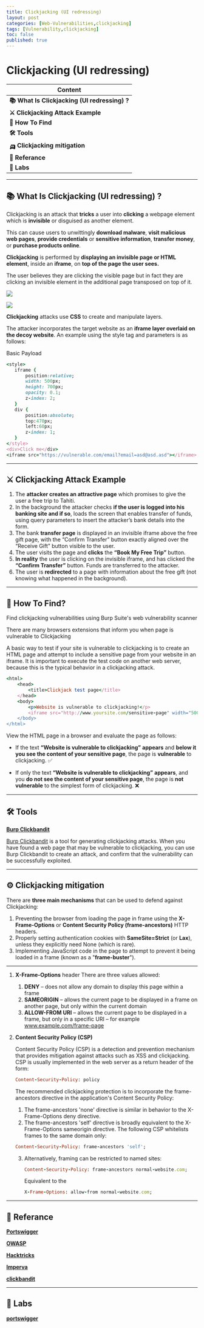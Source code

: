 ```yaml
---
title: Clickjacking (UI redressing)
layout: post
categories: [Web-Vulnerabilities,clickjacking]
tags: [Vulnerability,clickjacking]
toc: false
published: true
---
```


# Clickjacking (UI redressing)

| Content                                       |
| --------------------------------------------- |
| **📚 What Is Clickjacking (UI redressing) ?** |
| **⚔ Clickjacking Attack Example**             |
| **🔎 How To Find**                            |
| **🛠 Tools**                                   |
| **🛺 Clickjacking mitigation**                |
| **📕 Referance**                              |
| **🔬 Labs**                                   |

---

## 📚 What Is Clickjacking (UI redressing) ?


Clickjacking is an attack that **tricks** a user into **clicking** a webpage element which is **invisible** or disguised as another element.

This can cause users to unwittingly **download malware**, **visit malicious web pages**, **provide credentials** or **sensitive information**, **transfer money**, or **purchase products online**. 

**Clickjacking** is performed by **displaying an invisible page or HTML element**, inside an **iframe**, on **top of the page the user sees.** 

The user believes they are clicking the visible page but in fact they are clicking an invisible element in the additional page transposed on top of it.

![](https://i.imgur.com/lhcqA4M.png)

![](https://i.imgur.com/1YtoWdo.png)



**Clickjacking** attacks use **CSS** to create and manipulate layers.

The attacker incorporates the target website as an **iframe layer overlaid on the decoy website**. An example using the style tag and parameters is as follows:

Basic Payload

```ruby
<style>
   iframe {
       position:relative;
       width: 500px;
       height: 700px;
       opacity: 0.1;
       z-index: 2;
   }
   div {
       position:absolute;
       top:470px;
       left:60px;
       z-index: 1;
   }
</style>
<div>Click me</div>
<iframe src="https://vulnerable.com/email?email=asd@asd.asd"></iframe>
```

---


## ⚔ Clickjacking Attack Example

1. The **attacker creates an attractive page** which promises to give the user a free trip to Tahiti.
3. In the background the attacker checks **if the user is logged into his banking site and if so**, loads the screen that enables transfer of funds, using query parameters to insert the attacker’s bank details into the form.
4. The bank **transfer page** is displayed in an invisible iframe above the free gift page, with the “Confirm Transfer” button exactly aligned over the “Receive Gift” button visible to the user.
5. The user visits the page and **clicks** the **“Book My Free Trip”** button.
6. **In reality** the user is clicking on the invisible iframe, and has clicked the **“Confirm Transfer”** button. Funds are transferred to the attacker.
7. The user is **redirected** to a page with information about the free gift (not knowing what happened in the background).

---

## 🔎 How To Find?

Find clickjacking vulnerabilities using Burp Suite's web vulnerability scanner

There are many browsers extensions that inform you when page is vulnerable to Clickjacking 

A basic way to test if your site is vulnerable to clickjacking is to create an HTML page and attempt to include a sensitive page from your website in an iframe. It is important to execute the test code on another web server, because this is the typical behavior in a clickjacking attack.

```ruby
<html>
    <head>
        <title>Clickjack test page</title>
    </head>
    <body>
        <p>Website is vulnerable to clickjacking!</p>
        <iframe src="http://www.yoursite.com/sensitive-page" width="500" height="500"></iframe>
    </body>
</html>
```
View the HTML page in a browser and evaluate the page as follows:

* If the text **“Website is vulnerable to clickjacking”** **appears** and **below it you see the content of your sensitive page**, the page is **vulnerable** to clickjacking. ✅

* If only the text **“Website is vulnerable to clickjacking”** **appears**, and you **do not see the content of your sensitive page**, the page is **not vulnerable** to the simplest form of clickjacking. ❌

---

## 🛠 Tools

**[Burp Clickbandit](https://portswigger.net/burp/documentation/desktop/tools/clickbandit)**

[Burp Clickbandit](https://portswigger.net/burp/documentation/desktop/tools/clickbandit) is a tool for generating clickjacking attacks. When you have found a web page that may be vulnerable to clickjacking, you can use Burp Clickbandit to create an attack, and confirm that the vulnerability can be successfully exploited.

---


## ⚙ Clickjacking mitigation

There are **three main mechanisms** that can be used to defend against Clickjacking:

1. Preventing the browser from loading the page in frame using the **X-Frame-Options** or **Content Security Policy (frame-ancestors)** HTTP headers.
1. Properly setting authentication cookies with **SameSite=Strict** (or **Lax**), unless they explicitly need None (which is rare).
1. Implementing JavaScript code in the page to attempt to prevent it being loaded in a frame (known as a "**frame-buster**").

---

1. **X-Frame-Options** header There are three values allowed:

    1. **DENY** – does not allow any domain to display this page within a frame
    1. **SAMEORIGIN** – allows the current page to be displayed in a frame on another page, but only within the current domain
    1. **ALLOW-FROM URI** – allows the current page to be displayed in a frame, but only in a specific URI – for example www.example.com/frame-page

2. **Content Security Policy (CSP)**

    Content Security Policy (CSP) is a detection and prevention mechanism that provides mitigation against attacks such as XSS and clickjacking. CSP is usually implemented in the web server as a return header of the form:

    ```ruby
    Content-Security-Policy: policy
    ```
    The recommended clickjacking protection is to incorporate the frame-ancestors directive in the application's Content Security Policy:

    1. The frame-ancestors 'none' directive is similar in behavior to the X-Frame-Options deny directive.
    2. The frame-ancestors 'self' directive is broadly equivalent to the X-Frame-Options sameorigin directive. The following CSP whitelists frames to the same domain only:
    ```ruby
    Content-Security-Policy: frame-ancestors 'self';
    ```
    3. Alternatively, framing can be restricted to named sites:

       ```ruby
       Content-Security-Policy: frame-ancestors normal-website.com;
       ```
       Equivalent to the 
       ```ruby
       X-Frame-Options: allow-from normal-website.com;
       ```

---

## 📕 Referance

**[Portswigger](https://portswigger.net/web-security/clickjacking)**

**[OWASP](https://owasp.org/www-community/attacks/Clickjacking)**

**[Hacktricks](https://book.hacktricks.xyz/pentesting-web/clickjacking)**

**[Imperva](https://www.imperva.com/learn/application-security/clickjacking/)**

**[clickbandit](https://portswigger.net/burp/documentation/desktop/tools/clickbandit)**

---

## 🔬 Labs

**[portswigger](https://portswigger.net/web-security/clickjacking)**
